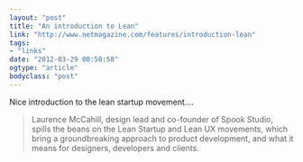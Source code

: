 ```yaml
---
layout: "post"
title: "An introduction to Lean"
link: "http://www.netmagazine.com/features/introduction-lean"
tags: 
- "links"
date: "2012-03-29 00:50:58"
ogtype: "article"
bodyclass: "post"
---
```


Nice introduction to the lean startup movement….

> Laurence McCahill, design lead and co-founder of Spook Studio, spills the beans on the Lean Startup and Lean UX movements, which bring a groundbreaking approach to product development, and what it means for designers, developers and clients.